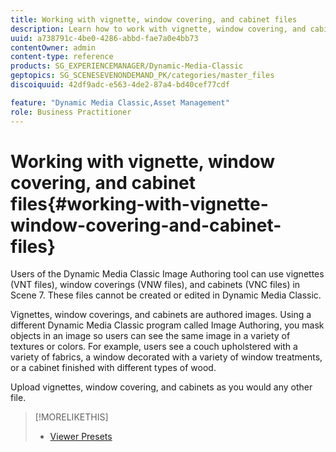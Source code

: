 ```yaml
---
title: Working with vignette, window covering, and cabinet files
description: Learn how to work with vignette, window covering, and cabinet files.
uuid: a738791c-4be0-4286-abbd-fae7a0e4bb73
contentOwner: admin
content-type: reference
products: SG_EXPERIENCEMANAGER/Dynamic-Media-Classic
geptopics: SG_SCENESEVENONDEMAND_PK/categories/master_files
discoiquuid: 42df9adc-e563-4de2-87a4-bd40cef77cdf

feature: "Dynamic Media Classic,Asset Management"
role: Business Practitioner
---
```


# Working with vignette, window covering, and cabinet files{#working-with-vignette-window-covering-and-cabinet-files}

Users of the Dynamic Media Classic Image Authoring tool can use vignettes (VNT files), window coverings (VNW files), and cabinets (VNC files) in Scene 7. These files cannot be created or edited in Dynamic Media Classic.

Vignettes, window coverings, and cabinets are authored images. Using a different Dynamic Media Classic program called Image Authoring, you mask objects in an image so users can see the same image in a variety of textures or colors. For example, users see a couch upholstered with a variety of fabrics, a window decorated with a variety of window treatments, or a cabinet finished with different types of wood.

Upload vignettes, window covering, and cabinets as you would any other file.

>[!MORELIKETHIS]
>
>* [Viewer Presets](application-setup.md#viewer_presets)
